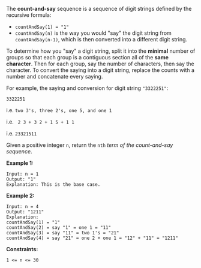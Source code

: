 The **count-and-say** sequence is a sequence of digit strings defined by the recursive formula:

- ```countAndSay(1) = "1"```
- ```countAndSay(n)``` is the way you would "say" the digit string from ```countAndSay(n-1)```, which is then converted into a different digit string.

To determine how you "say" a digit string, split it into the **minimal** number of groups so that each group is a contiguous section all of the **same character**. Then for each group, say the number of characters, then say the character. To convert the saying into a digit string, replace the counts with a number and concatenate every saying.

For example, the saying and conversion for digit string ```"3322251"```:

```3322251```

i.e. ```two 3's, three 2's, one 5, and one 1```

i.e. ``` 2 3 + 3 2 + 1 5 + 1 1```

i.e. ```23321511```

Given a positive integer ```n```, return the ```nth``` *term of the count-and-say sequence*.

**Example 1:**
```
Input: n = 1
Output: "1"
Explanation: This is the base case.
```

**Example 2:**
```
Input: n = 4
Output: "1211"
Explanation:
countAndSay(1) = "1"
countAndSay(2) = say "1" = one 1 = "11"
countAndSay(3) = say "11" = two 1's = "21"
countAndSay(4) = say "21" = one 2 + one 1 = "12" + "11" = "1211"
```

**Constraints:**

```1 <= n <= 30```
